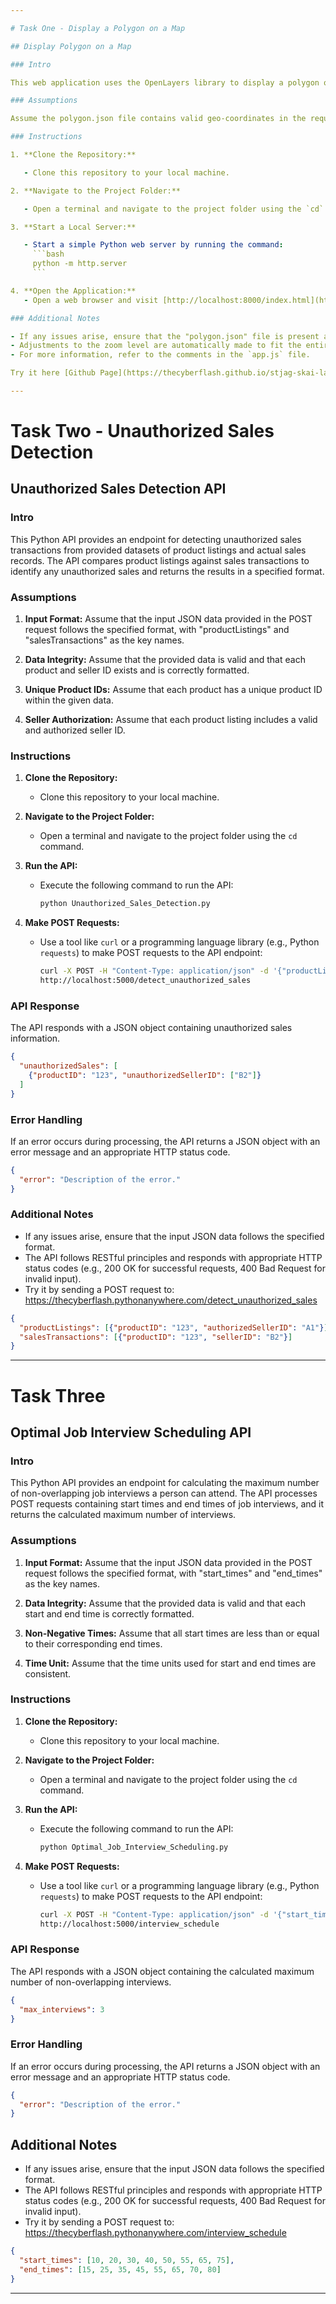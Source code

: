 ```yaml
---

# Task One - Display a Polygon on a Map

## Display Polygon on a Map

### Intro

This web application uses the OpenLayers library to display a polygon on a map. The polygon coordinates are fetched from the "polygon.json" file, and the map is rendered accordingly.

### Assumptions

Assume the polygon.json file contains valid geo-coordinates in the required format.

### Instructions

1. **Clone the Repository:**

   - Clone this repository to your local machine.

2. **Navigate to the Project Folder:**

   - Open a terminal and navigate to the project folder using the `cd` command.

3. **Start a Local Server:**

   - Start a simple Python web server by running the command:
     ```bash
     python -m http.server
     ```

4. **Open the Application:**
   - Open a web browser and visit [http://localhost:8000/index.html](http://localhost:8000/index.html).

### Additional Notes

- If any issues arise, ensure that the "polygon.json" file is present and contains valid geo-coordinates.
- Adjustments to the zoom level are automatically made to fit the entire polygon on the map.
- For more information, refer to the comments in the `app.js` file.

Try it here [Github Page](https://thecyberflash.github.io/stjag-skai-labs-python/) 

---
```


# Task Two - Unauthorized Sales Detection

## Unauthorized Sales Detection API

### Intro

This Python API provides an endpoint for detecting unauthorized sales transactions from provided datasets of product listings and actual sales records. The API compares product listings against sales transactions to identify any unauthorized sales and returns the results in a specified format.

### Assumptions

1. **Input Format:** Assume that the input JSON data provided in the POST request follows the specified format, with "productListings" and "salesTransactions" as the key names.

2. **Data Integrity:** Assume that the provided data is valid and that each product and seller ID exists and is correctly formatted.

3. **Unique Product IDs:** Assume that each product has a unique product ID within the given data.

4. **Seller Authorization:** Assume that each product listing includes a valid and authorized seller ID.

### Instructions

1. **Clone the Repository:**
   - Clone this repository to your local machine.

2. **Navigate to the Project Folder:**
   - Open a terminal and navigate to the project folder using the `cd` command.

3. **Run the API:**
   - Execute the following command to run the API:

     ```bash
     python Unauthorized_Sales_Detection.py
     ```

4. **Make POST Requests:**
   - Use a tool like `curl` or a programming language library (e.g., Python `requests`) to make POST requests to the API endpoint:

     ```bash
     curl -X POST -H "Content-Type: application/json" -d '{"productListings": [...], "salesTransactions": [...]}'
     http://localhost:5000/detect_unauthorized_sales
     ```

### API Response

The API responds with a JSON object containing unauthorized sales information.

```json
{
  "unauthorizedSales": [
    {"productID": "123", "unauthorizedSellerID": ["B2"]}
  ]
}
```

### Error Handling

If an error occurs during processing, the API returns a JSON object with an error message and an appropriate HTTP status code.

```json
{
  "error": "Description of the error."
}
```


### Additional Notes

- If any issues arise, ensure that the input JSON data follows the specified format.
- The API follows RESTful principles and responds with appropriate HTTP status codes (e.g., 200 OK for successful requests, 400 Bad Request for invalid input).
- Try it by sending a POST request to: https://thecyberflash.pythonanywhere.com/detect_unauthorized_sales

```json
{
  "productListings": [{"productID": "123", "authorizedSellerID": "A1"}],
  "salesTransactions": [{"productID": "123", "sellerID": "B2"}]
}
```
---

# Task Three

## Optimal Job Interview Scheduling API

### Intro

This Python API provides an endpoint for calculating the maximum number of non-overlapping job interviews a person can attend. The API processes POST requests containing start times and end times of job interviews, and it returns the calculated maximum number of interviews.

### Assumptions

1. **Input Format:** Assume that the input JSON data provided in the POST request follows the specified format, with "start_times" and "end_times" as the key names.

2. **Data Integrity:** Assume that the provided data is valid and that each start and end time is correctly formatted.

3. **Non-Negative Times:** Assume that all start times are less than or equal to their corresponding end times.

4. **Time Unit:** Assume that the time units used for start and end times are consistent.

### Instructions

1. **Clone the Repository:**
   - Clone this repository to your local machine.

2. **Navigate to the Project Folder:**
   - Open a terminal and navigate to the project folder using the `cd` command.

3. **Run the API:**
   - Execute the following command to run the API:

     ```bash
     python Optimal_Job_Interview_Scheduling.py
     ```

4. **Make POST Requests:**
   - Use a tool like `curl` or a programming language library (e.g., Python `requests`) to make POST requests to the API endpoint:

     ```bash
     curl -X POST -H "Content-Type: application/json" -d '{"start_times": [...], "end_times": [...]}'
     http://localhost:5000/interview_schedule
     ```

### API Response

The API responds with a JSON object containing the calculated maximum number of non-overlapping interviews.

```json
{
  "max_interviews": 3
}
```

### Error Handling

If an error occurs during processing, the API returns a JSON object with an error message and an appropriate HTTP status code.

```json
{
  "error": "Description of the error."
}
```


## Additional Notes

- If any issues arise, ensure that the input JSON data follows the specified format.
- The API follows RESTful principles and responds with appropriate HTTP status codes (e.g., 200 OK for successful requests, 400 Bad Request for invalid input).
- Try it by sending a POST request to: https://thecyberflash.pythonanywhere.com/interview_schedule

```json
{
  "start_times": [10, 20, 30, 40, 50, 55, 65, 75],
  "end_times": [15, 25, 35, 45, 55, 65, 70, 80]
}
```
---
